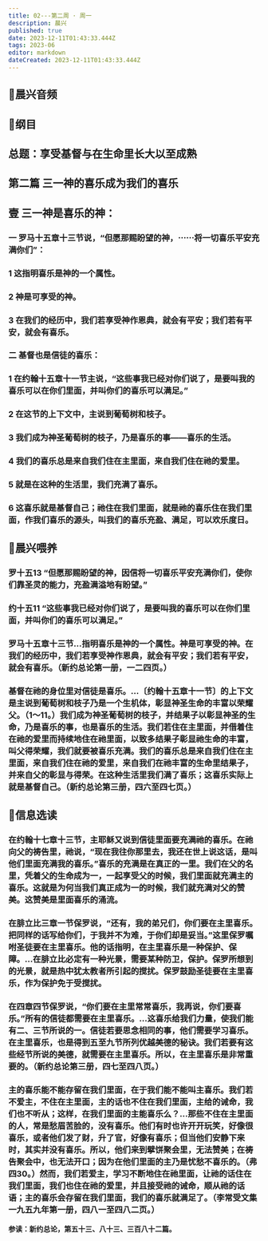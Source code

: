 ```yaml
---
title: 02---第二周 · 周一
description: 晨兴
published: true
date: 2023-12-11T01:43:33.444Z
tags: 2023-06
editor: markdown
dateCreated: 2023-12-11T01:43:33.444Z
---
```


## 🎵晨兴音频

## 📖纲目

## 总题：享受基督与在生命里长大以至成熟

## 第二篇   三一神的喜乐成为我们的喜乐

## 壹   三一神是喜乐的神：

### 一   罗马十五章十三节说，“但愿那赐盼望的神，⋯⋯将一切喜乐平安充满你们”：

### 1   这指明喜乐是神的一个属性。

### 2   神是可享受的神。

### 3   在我们的经历中，我们若享受神作恩典，就会有平安；我们若有平安，就会有喜乐。

### 二   基督也是信徒的喜乐：

### 1   在约翰十五章十一节主说，“这些事我已经对你们说了，是要叫我的喜乐可以在你们里面，并叫你们的喜乐可以满足。”

### 2   在这节的上下文中，主说到葡萄树和枝子。

### 3   我们成为神圣葡萄树的枝子，乃是喜乐的事——喜乐的生活。

### 4   我们的喜乐总是来自我们住在主里面，来自我们住在祂的爱里。

### 5   就是在这种的生活里，我们充满了喜乐。

### 6 这喜乐就是基督自己；祂住在我们里面，就是祂的喜乐住在我们里面，作我们喜乐的源头，叫我们的喜乐充盈、满足，可以欢乐度日。

## 📖晨兴喂养

### 罗十五13   “但愿那赐盼望的神，因信将一切喜乐平安充满你们，使你们靠圣灵的能力，充盈满溢地有盼望。”

### 约十五11   “这些事我已经对你们说了，是要叫我的喜乐可以在你们里面，并叫你们的喜乐可以满足。”

### 罗马十五章十三节…指明喜乐是神的一个属性。神是可享受的神。在我们的经历中，我们若享受神作恩典，就会有平安；我们若有平安，就会有喜乐。（新约总论第一册，一二四页。）

### 基督在祂的身位里对信徒是喜乐。…〔约翰十五章十一节〕的上下文是主说到葡萄树和枝子乃是一个生机体，彰显神圣生命的丰富以荣耀父。（1～11。）我们成为神圣葡萄树的枝子，并结果子以彰显神圣的生命，乃是喜乐的事，也是喜乐的生活。我们若住在主里面，并借着住在祂的爱里而持续地住在祂里面，以致多结果子彰显祂生命的丰富，叫父得荣耀，我们就要被喜乐充满。我们的喜乐总是来自我们住在主里面，来自我们住在祂的爱里，来自我们在祂丰富的生命里结果子，并来自父的彰显与得荣。在这种生活里我们满了喜乐；这喜乐实际上就是基督自己。（新约总论第三册，四六至四七页。）

## 📖信息选读

### 在约翰十七章十三节，主耶稣又说到信徒里面要充满祂的喜乐。在祂向父的祷告里，祂说，“现在我往你那里去，我还在世上说这话，是叫他们里面充满我的喜乐。”喜乐的充满是在真正的一里。我们在父的名里，凭着父的生命成为一，一起享受父的时候，我们里面就充满主的喜乐。这就是为何当我们真正成为一的时候，我们就充满对父的赞美。这赞美是里面喜乐的涌流。

### 在腓立比三章一节保罗说，“还有，我的弟兄们，你们要在主里喜乐。把同样的话写给你们，于我并不为难，于你们却是妥当。”这里保罗嘱咐圣徒要在主里喜乐。他的话指明，在主里喜乐是一种保护、保障。…在腓立比必定有一种光景，需要某种防卫，保护。保罗所想到的光景，就是热中犹太教者所引起的搅扰。保罗鼓励圣徒要在主里喜乐，作为保护免于受搅扰。

### 在四章四节保罗说，“你们要在主里常常喜乐，我再说，你们要喜乐。”所有的信徒都需要在主里喜乐。…这喜乐给我们力量，使我们能有二、三节所说的一。信徒若要思念相同的事，他们需要学习喜乐。在主里喜乐，也是得到五至九节所列优越美德的秘诀。我们若要有这些经节所说的美德，就需要在主里喜乐。所以，在主里喜乐是非常重要的。（新约总论第三册，四七至四八页。）

### 主的喜乐能不能存留在我们里面，在于我们能不能叫主喜乐。我们若不爱主，不住在主里面，主的话也不住在我们里面，主给的诫命，我们也不听从；这样，在我们里面的主能喜乐么？…那些不住在主里面的人，常是愁眉苦脸的，没有喜乐。他们有时也许开开玩笑，好像很喜乐，或者他们发了财，升了官，好像有喜乐；但当他们安静下来时，其实并没有喜乐。所以，他们来到擘饼聚会里，无法赞美；在祷告聚会中，也无法开口；因为在他们里面的主乃是忧愁不喜乐的。（弗四30。）然而，我们若爱主，学习不断地住在祂里面，让祂的话住在我们里面，我们也住在祂的爱里，并且接受祂的诫命，顺从祂的话语；主的喜乐会存留在我们里面，我们的喜乐就满足了。（李常受文集一九五九年第一册，四八一至四八二页。）

**参读：新约总论，第五十三、八十三、三百八十二篇。**
<!-- Google tag (gtag.js) -->
<script async src="https://www.googletagmanager.com/gtag/js?id=G-1P8709Z16T"></script>
<script>
  window.dataLayer = window.dataLayer || [];
  function gtag(){dataLayer.push(arguments);}
  gtag('js', new Date());

  gtag('config', 'G-1P8709Z16T');
</script>
